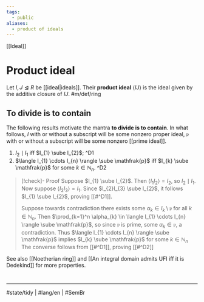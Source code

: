 ```yaml
---
tags:
  - public
aliases:
  - product of ideals
---
```

[[Ideal]]
# Product ideal

Let $I,J \trianglelefteq R$ be [[ideal|ideals]].
Their **product ideal** $\langle IJ \rangle$ is the ideal given by the additive closure of $IJ$. #m/def/ring 

## To divide is to contain

The following results motivate the mantra **to divide is to contain**.
In what follows, $I$ with or without a subscript will be some nonzero proper ideal, $\mathfrak{p}$ with or without a subscript will be some nonzero [[prime ideal]].

1. $I_{2} \mid I_{1}$ iff $I_{1} \sube I_{2}$; ^D1
2. $\langle I_{1} \cdots I_{n} \rangle \sube \mathfrak{p}$ iff $I_{k} \sube \mathfrak{p}$ for some $k \in \mathbb{N}_{n}$. ^D2

> [!check]- Proof
> Suppose $I_{1} \sube I_{2}$.
> Then $\langle I_{1} I_{2} \rangle = I_{2}$, so $I_{2} \mid I_{1}$.
> Now suppose $\langle I_{2}I_{3} \rangle = I_{1}$.
> Since $I_{2}I_{3} \sube I_{2}$, it follows $I_{1} \sube I_{2}$, proving [[#^D1]].
> 
> Suppose towards contradiction there exists some $\alpha_{k} \in I_{k} \setminus \mathfrak{p}$ for all $k \in \mathbb{N}_{n}$.
> Then $\prod_{k=1}^n \alpha_{k} \in \langle I_{1} \cdots I_{n} \rangle \sube \mathfrak{p}$, so since $\mathfrak{p}$ is prime, some $\alpha_{k} \in \mathfrak{p}$, a contradiction. 
> Thus $\langle I_{1} \cdots I_{n} \rangle \sube \mathfrak{p}$ implies $I_{k} \sube \mathfrak{p}$ for some $k \in \mathbb{N}_{n}$
> The converse follows from [[#^D1]], proving [[#^D2]] <span class="QED"/>

See also [[Noetherian ring]] and [[An integral domain admits UFI iff it is Dedekind]] for more properties.

#
---
#state/tidy | #lang/en | #SemBr
